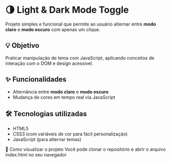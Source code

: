 # 🌗 Light & Dark Mode Toggle

Projeto simples e funcional que permite ao usuário alternar entre **modo claro** e **modo escuro** com apenas um clique.

## 💡 Objetivo

Praticar manipulação de tema com JavaScript, aplicando conceitos de interação com o DOM e design acessível.

## ✨ Funcionalidades

- Alternância entre **modo claro** e **modo escuro**
- Mudança de cores em tempo real via JavaScript

## 🛠️ Tecnologias utilizadas

- HTML5
- CSS3 (com variáveis de cor para fácil personalização)
- JavaScript (para alternar temas)

📁 Como visualizar o projeto
Você pode clonar o repositório e abrir o arquivo index.html no seu navegador